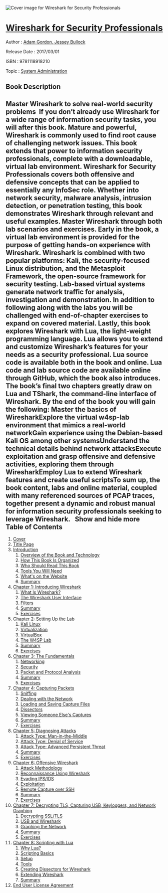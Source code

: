 ![Cover image for Wireshark for Security Professionals](https://imgdetail.ebookreading.net/cover/cover/system_admin/EB9781118918210.jpg)

[Wireshark for Security Professionals](https://ebookreading.net/view/book/Wireshark+for+Security+Professionals-EB9781118918210_1.html "Wireshark for Security Professionals")
====================================================================================================================

Author : [Adam Gordon](https://ebookreading.net/search/author/Adam+Gordon),[ Jessey Bullock](https://ebookreading.net/search/author/+Jessey+Bullock)

Release Date : 2017/03/01

ISBN : 9781118918210

Topic : [System Administration](https://ebookreading.net/search/category/system-administration)

Book Description
-----------------

 Master Wireshark to solve real-world security problems 
If you don’t already use Wireshark for a wide range of information security tasks, you will after this book. Mature and powerful, Wireshark is commonly used to find root cause of challenging network issues. This book extends that power to information security professionals, complete with a downloadable, virtual lab environment.
Wireshark for Security Professionals covers both offensive and defensive concepts that can be applied to essentially any InfoSec role. Whether into network security, malware analysis, intrusion detection, or penetration testing, this book demonstrates Wireshark through relevant and useful examples.
Master Wireshark through both lab scenarios and exercises. Early in the book, a virtual lab environment is provided for the purpose of getting hands-on experience with Wireshark. Wireshark is combined with two popular platforms: Kali, the security-focused Linux distribution, and the Metasploit Framework, the open-source framework for security testing. Lab-based virtual systems generate network traffic for analysis, investigation and demonstration. In addition to following along with the labs you will be challenged with end-of-chapter exercises to expand on covered material.
Lastly, this book explores Wireshark with Lua, the light-weight programming language. Lua allows you to extend and customize Wireshark’s features for your needs as a security professional. Lua source code is available both in the book and online. Lua code and lab source code are available online through GitHub, which the book also introduces. The book’s final two chapters greatly draw on Lua and TShark, the command-line interface of Wireshark.
By the end of the book you will gain the following:
Master the basics of WiresharkExplore the virtual w4sp-lab environment that mimics a real-world networkGain experience using the Debian-based Kali OS among other systemsUnderstand the technical details behind network attacksExecute exploitation and grasp offensive and defensive activities, exploring them through WiresharkEmploy Lua to extend Wireshark features and create useful scriptsTo sum up, the book content, labs and online material, coupled with many referenced sources of PCAP traces, together present a dynamic and robust manual for information security professionals seeking to leverage Wireshark.
 
        Show and hide more                
Table of Contents
-----------------

1. [Cover](https://ebookreading.net/view/book/Wireshark+for+Security+Professionals-EB9781118918210_1.html)
1. [Title Page](https://ebookreading.net/view/book/Wireshark+for+Security+Professionals-EB9781118918210_3.html#titlepage)
1. [Introduction](https://ebookreading.net/view/book/Wireshark+for+Security+Professionals-EB9781118918210_4.html)
    1. [Overview of the Book and Technology](https://ebookreading.net/view/book/Wireshark+for+Security+Professionals-EB9781118918210_4.html#cflast_level1_1)
    1. [How This Book Is Organized](https://ebookreading.net/view/book/Wireshark+for+Security+Professionals-EB9781118918210_4.html#cflast_level1_2)
    1. [Who Should Read This Book](https://ebookreading.net/view/book/Wireshark+for+Security+Professionals-EB9781118918210_4.html#cflast_level1_3)
    1. [Tools You Will Need](https://ebookreading.net/view/book/Wireshark+for+Security+Professionals-EB9781118918210_4.html#cflast_level1_4)
    1. [What&#39;s on the Website](https://ebookreading.net/view/book/Wireshark+for+Security+Professionals-EB9781118918210_4.html#cflast_level1_5)
    1. [Summary](https://ebookreading.net/view/book/Wireshark+for+Security+Professionals-EB9781118918210_4.html#cflast_level1_6)
1. [Chapter 1: Introducing Wireshark](https://ebookreading.net/view/book/Wireshark+for+Security+Professionals-EB9781118918210_5.html#c1)
    1. [What Is Wireshark?](https://ebookreading.net/view/book/Wireshark+for+Security+Professionals-EB9781118918210_5.html#c01_level1_1)
    1. [The Wireshark User Interface](https://ebookreading.net/view/book/Wireshark+for+Security+Professionals-EB9781118918210_5.html#c01_level1_2)
    1. [Filters](https://ebookreading.net/view/book/Wireshark+for+Security+Professionals-EB9781118918210_5.html#c01_level1_3)
    1. [Summary](https://ebookreading.net/view/book/Wireshark+for+Security+Professionals-EB9781118918210_5.html#c01_level1_4)
    1. [Exercises](https://ebookreading.net/view/book/Wireshark+for+Security+Professionals-EB9781118918210_5.html#c01_level1_5)
1. [Chapter 2: Setting Up the Lab](https://ebookreading.net/view/book/Wireshark+for+Security+Professionals-EB9781118918210_6.html#c2)
    1. [Kali Linux](https://ebookreading.net/view/book/Wireshark+for+Security+Professionals-EB9781118918210_6.html#c02_level1_1)
    1. [Virtualization](https://ebookreading.net/view/book/Wireshark+for+Security+Professionals-EB9781118918210_6.html#c02_level1_2)
    1. [VirtualBox](https://ebookreading.net/view/book/Wireshark+for+Security+Professionals-EB9781118918210_6.html#c02_level1_3)
    1. [The W4SP Lab](https://ebookreading.net/view/book/Wireshark+for+Security+Professionals-EB9781118918210_6.html#c02_level1_4)
    1. [Summary](https://ebookreading.net/view/book/Wireshark+for+Security+Professionals-EB9781118918210_6.html#c02_level1_5)
    1. [Exercises](https://ebookreading.net/view/book/Wireshark+for+Security+Professionals-EB9781118918210_6.html#c02_level1_6)
1. [Chapter 3: The Fundamentals](https://ebookreading.net/view/book/Wireshark+for+Security+Professionals-EB9781118918210_7.html#c3)
    1. [Networking](https://ebookreading.net/view/book/Wireshark+for+Security+Professionals-EB9781118918210_7.html#c03_level1_1)
    1. [Security](https://ebookreading.net/view/book/Wireshark+for+Security+Professionals-EB9781118918210_7.html#c03_level1_2)
    1. [Packet and Protocol Analysis](https://ebookreading.net/view/book/Wireshark+for+Security+Professionals-EB9781118918210_7.html#c03_level1_3)
    1. [Summary](https://ebookreading.net/view/book/Wireshark+for+Security+Professionals-EB9781118918210_7.html#c03_level1_4)
    1. [Exercises](https://ebookreading.net/view/book/Wireshark+for+Security+Professionals-EB9781118918210_7.html#c03_level1_5)
1. [Chapter 4: Capturing Packets](https://ebookreading.net/view/book/Wireshark+for+Security+Professionals-EB9781118918210_8.html#c4)
    1. [Sniffing](https://ebookreading.net/view/book/Wireshark+for+Security+Professionals-EB9781118918210_8.html#c04_level1_1)
    1. [Dealing with the Network](https://ebookreading.net/view/book/Wireshark+for+Security+Professionals-EB9781118918210_8.html#c04_level1_2)
    1. [Loading and Saving Capture Files](https://ebookreading.net/view/book/Wireshark+for+Security+Professionals-EB9781118918210_8.html#c04_level1_3)
    1. [Dissectors](https://ebookreading.net/view/book/Wireshark+for+Security+Professionals-EB9781118918210_8.html#c04_level1_4)
    1. [Viewing Someone Else&#39;s Captures](https://ebookreading.net/view/book/Wireshark+for+Security+Professionals-EB9781118918210_8.html#c04_level1_5)
    1. [Summary](https://ebookreading.net/view/book/Wireshark+for+Security+Professionals-EB9781118918210_8.html#c04_level1_6)
    1. [Exercises](https://ebookreading.net/view/book/Wireshark+for+Security+Professionals-EB9781118918210_8.html#c04_level1_7)
1. [Chapter 5: Diagnosing Attacks](https://ebookreading.net/view/book/Wireshark+for+Security+Professionals-EB9781118918210_9.html#c5)
    1. [Attack Type: Man-in-the-Middle](https://ebookreading.net/view/book/Wireshark+for+Security+Professionals-EB9781118918210_9.html#c05_level1_1)
    1. [Attack Type: Denial of Service](https://ebookreading.net/view/book/Wireshark+for+Security+Professionals-EB9781118918210_9.html#c05_level1_2)
    1. [Attack Type: Advanced Persistent Threat](https://ebookreading.net/view/book/Wireshark+for+Security+Professionals-EB9781118918210_9.html#c05_level1_3)
    1. [Summary](https://ebookreading.net/view/book/Wireshark+for+Security+Professionals-EB9781118918210_9.html#c05_level1_4)
    1. [Exercises](https://ebookreading.net/view/book/Wireshark+for+Security+Professionals-EB9781118918210_9.html#c05_level1_5)
1. [Chapter 6: Offensive Wireshark](https://ebookreading.net/view/book/Wireshark+for+Security+Professionals-EB9781118918210_10.html#c6)
    1. [Attack Methodology](https://ebookreading.net/view/book/Wireshark+for+Security+Professionals-EB9781118918210_10.html#c06_level1_1)
    1. [Reconnaissance Using Wireshark](https://ebookreading.net/view/book/Wireshark+for+Security+Professionals-EB9781118918210_10.html#c06_level1_2)
    1. [Evading IPS/IDS](https://ebookreading.net/view/book/Wireshark+for+Security+Professionals-EB9781118918210_10.html#c06_level1_3)
    1. [Exploitation](https://ebookreading.net/view/book/Wireshark+for+Security+Professionals-EB9781118918210_10.html#c06_level1_4)
    1. [Remote Capture over SSH](https://ebookreading.net/view/book/Wireshark+for+Security+Professionals-EB9781118918210_10.html#c06_level1_5)
    1. [Summary](https://ebookreading.net/view/book/Wireshark+for+Security+Professionals-EB9781118918210_10.html#c06_level1_6)
    1. [Exercises](https://ebookreading.net/view/book/Wireshark+for+Security+Professionals-EB9781118918210_10.html#c06_level1_7)
1. [Chapter 7: Decrypting TLS, Capturing USB, Keyloggers, and Network Graphing](https://ebookreading.net/view/book/Wireshark+for+Security+Professionals-EB9781118918210_11.html#c7)
    1. [Decrypting SSL/TLS](https://ebookreading.net/view/book/Wireshark+for+Security+Professionals-EB9781118918210_11.html#c07_level1_1)
    1. [USB and Wireshark](https://ebookreading.net/view/book/Wireshark+for+Security+Professionals-EB9781118918210_11.html#c07_level1_2)
    1. [Graphing the Network](https://ebookreading.net/view/book/Wireshark+for+Security+Professionals-EB9781118918210_11.html#c07_level1_3)
    1. [Summary](https://ebookreading.net/view/book/Wireshark+for+Security+Professionals-EB9781118918210_11.html#c07_level1_4)
    1. [Exercises](https://ebookreading.net/view/book/Wireshark+for+Security+Professionals-EB9781118918210_11.html#c07_level1_5)
1. [Chapter 8: Scripting with Lua](https://ebookreading.net/view/book/Wireshark+for+Security+Professionals-EB9781118918210_12.html#c8)
    1. [Why Lua?](https://ebookreading.net/view/book/Wireshark+for+Security+Professionals-EB9781118918210_12.html#c08_level1_1)
    1. [Scripting Basics](https://ebookreading.net/view/book/Wireshark+for+Security+Professionals-EB9781118918210_12.html#c08_level1_2)
    1. [Setup](https://ebookreading.net/view/book/Wireshark+for+Security+Professionals-EB9781118918210_12.html#c08_level1_3)
    1. [Tools](https://ebookreading.net/view/book/Wireshark+for+Security+Professionals-EB9781118918210_12.html#c08_level1_4)
    1. [Creating Dissectors for Wireshark](https://ebookreading.net/view/book/Wireshark+for+Security+Professionals-EB9781118918210_12.html#c08_level1_5)
    1. [Extending Wireshark](https://ebookreading.net/view/book/Wireshark+for+Security+Professionals-EB9781118918210_12.html#c08_level1_6)
    1. [Summary](https://ebookreading.net/view/book/Wireshark+for+Security+Professionals-EB9781118918210_12.html#c08_level1_7)
1. [End User License Agreement](https://ebookreading.net/view/book/Wireshark+for+Security+Professionals-EB9781118918210_19.html)
